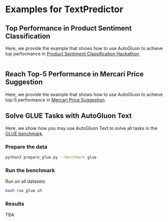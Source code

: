 # Examples for TextPredictor 

## Top Performance in Product Sentiment Classification

Here, we provide the example that shows how to use AutoGluon to achieve top performance in 
[Product Sentiment Classification Hackathon](https://www.machinehack.com/hackathons/product_sentiment_classification_weekend_hackathon_19/leaderboard) 

```

```

## Reach Top-5 Performance in Mercari Price Suggestion

Here, we provide the example that shows how to use AutoGluon to achieve top-5 performance in [Mercari Price Suggestion](https://www.kaggle.com/c/mercari-price-suggestion-challenge/data).


## Solve GLUE Tasks with AutoGluon Text

Here, we show how you may use AutoGluon Text to solve all tasks in the [GLUE benchmark](https://openreview.net/pdf?id=rJ4km2R5t7).
 
### Prepare the data
```bash
python3 prepare_glue.py --benchmark glue
```

### Run the benchmark
Run on all datasets
 
```bash
bash run_glue.sh
```

### Results

TBA
